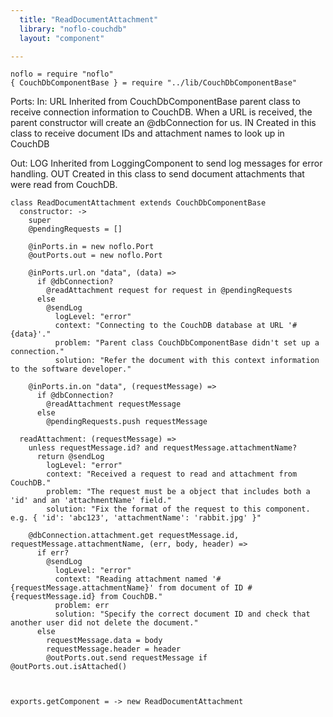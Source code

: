 ```yaml
---
  title: "ReadDocumentAttachment"
  library: "noflo-couchdb"
  layout: "component"

---
```


    
    noflo = require "noflo"
    { CouchDbComponentBase } = require "../lib/CouchDbComponentBase"
    

Ports:
  In:   URL Inherited from CouchDbComponentBase parent class to receive connection information to CouchDB.
            When a URL is received, the parent constructor will create an @dbConnection for us.
        IN  Created in this class to receive document IDs and attachment names to look up in CouchDB

  Out:  LOG Inherited from LoggingComponent to send log messages for error handling.
        OUT Created in this class to send document attachments that were read from CouchDB.


    class ReadDocumentAttachment extends CouchDbComponentBase
      constructor: ->
        super
        @pendingRequests = []
    
        @inPorts.in = new noflo.Port
        @outPorts.out = new noflo.Port
    
        @inPorts.url.on "data", (data) =>
          if @dbConnection?
            @readAttachment request for request in @pendingRequests
          else
            @sendLog
              logLevel: "error"
              context: "Connecting to the CouchDB database at URL '#{data}'."
              problem: "Parent class CouchDbComponentBase didn't set up a connection."
              solution: "Refer the document with this context information to the software developer."
    
        @inPorts.in.on "data", (requestMessage) =>
          if @dbConnection?
            @readAttachment requestMessage
          else
            @pendingRequests.push requestMessage
    
      readAttachment: (requestMessage) =>
        unless requestMessage.id? and requestMessage.attachmentName?
          return @sendLog
            logLevel: "error"
            context: "Received a request to read and attachment from CouchDB."
            problem: "The request must be a object that includes both a 'id' and an 'attachmentName' field."
            solution: "Fix the format of the request to this component. e.g. { 'id': 'abc123', 'attachmentName': 'rabbit.jpg' }"
    
        @dbConnection.attachment.get requestMessage.id, requestMessage.attachmentName, (err, body, header) =>
          if err?
            @sendLog
              logLevel: "error"
              context: "Reading attachment named '#{requestMessage.attachmentName}' from document of ID #{requestMessage.id} from CouchDB."
              problem: err
              solution: "Specify the correct document ID and check that another user did not delete the document."
          else
            requestMessage.data = body
            requestMessage.header = header
            @outPorts.out.send requestMessage if @outPorts.out.isAttached()
    
    
    
    exports.getComponent = -> new ReadDocumentAttachment
    
